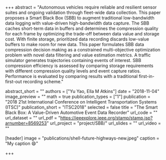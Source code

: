 +++
abstract = "Autonomous vehicles require reliable and resilient sensor suites and ongoing validation through fleet-wide data collection. This paper proposes a Smart Black Box (SBB) to augment traditional low-bandwidth data logging with value-driven high-bandwidth data capture. The SBB caches short-term data in buffers and determines the compression quality for each frame by optimizing the trade-off between data value and storage cost. With finite storage, prioritized data recording discards low-value buffers to make room for new data. This paper formulates SBB data compression decision making as a constrained multi-objective optimization problem with novel data filtering and value estimation metrics. A traffic simulator generates trajectories containing events of interest. SBB compression efficiency is assessed by comparing storage requirements with different compression quality levels and event capture ratios. Performance is evaluated by comparing results with a traditional first-in-first-out recording scheme."

abstract_short = ""
authors = ["Yu Yao, Ella M Atkins"]
date = "2018-11-04"
image_preview = ""
math = true
publication_types = ["1"]
publication = "2018 21st International Conference on Intelligent Transportation Systems (ITSC)"
publication_short = "ITSC2018"
selected = false
title = "The Smart Black Box: A Value-Driven Automotive Event Data Recorder"
url_code = ""
url_dataset = ""
url_pdf = "https://ieeexplore.ieee.org/stamp/stamp.jsp?arnumber=8569253"
url_project = "project/SBB/"
url_slides = ""
url_video = ""

[header]
image = "publications/shell-future-highways-new.jpeg"
caption = "My caption :smile:"

+++

